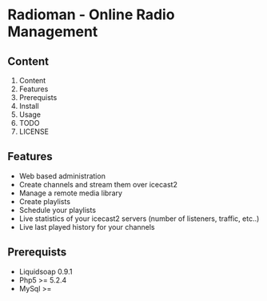 
Radioman - Online Radio Management
==================================

## Content

1.	Content
2.	Features
3.	Prerequists
4.	Install
5.	Usage
6.	TODO
7.	LICENSE


## Features

-	Web based administration
-	Create channels and stream them over icecast2
-	Manage a remote media library
-	Create playlists
-	Schedule your playlists
-	Live statistics of your icecast2 servers (number of listeners, traffic, etc..)
-	Live last played history for your channels

## Prerequists

-	Liquidsoap 0.9.1
-	Php5 >= 5.2.4
-	MySql >=